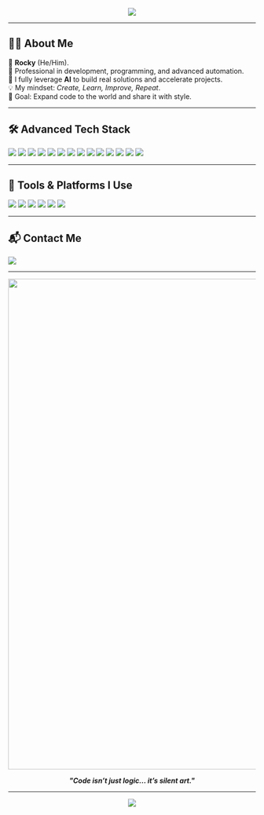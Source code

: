 <!-- Top Banner -->
<p align="center">
  <img src="https://readme-typing-svg.herokuapp.com?font=Fira+Code&weight=600&size=28&pause=1000&color=FFFFFF&center=true&vCenter=true&width=800&lines=Hi%2C+I'm+Rocky+%F0%9F%91%8B;Pro+Developer+and+Owner+of+Code+Labs+Studio;Lover+of+Code+%26+AI+%F0%9F%94%A5;Welcome+to+my+Tech+Universe+%F0%9F%8C%90" />
</p>

---

## 🧑‍💻 About Me

🌟 **Rocky** (He/Him).  
💼 Professional in development, programming, and advanced automation.  
🤖 I fully leverage **AI** to build real solutions and accelerate projects.  
💡 My mindset: *Create, Learn, Improve, Repeat*.  
🎯 Goal: Expand code to the world and share it with style.

---

## 🛠️ Advanced Tech Stack

<p align="left">
  <img src="https://img.shields.io/badge/Node.js-339933?style=for-the-badge&logo=nodedotjs&logoColor=white"/>
  <img src="https://img.shields.io/badge/TypeScript-007ACC?style=for-the-badge&logo=typescript&logoColor=white"/>
  <img src="https://img.shields.io/badge/Next.js-black?style=for-the-badge&logo=nextdotjs&logoColor=white"/>
  <img src="https://img.shields.io/badge/Express.js-000000?style=for-the-badge&logo=express&logoColor=white"/>
  <img src="https://img.shields.io/badge/Socket.IO-010101?style=for-the-badge&logo=socket.io&logoColor=white"/>
  <img src="https://img.shields.io/badge/GraphQL-E10098?style=for-the-badge&logo=graphql&logoColor=white"/>
  <img src="https://img.shields.io/badge/PostgreSQL-4169E1?style=for-the-badge&logo=postgresql&logoColor=white"/>
  <img src="https://img.shields.io/badge/MongoDB-4EA94B?style=for-the-badge&logo=mongodb&logoColor=white"/>
  <img src="https://img.shields.io/badge/Redis-DC382D?style=for-the-badge&logo=redis&logoColor=white"/>
  <img src="https://img.shields.io/badge/Prisma-2D3748?style=for-the-badge&logo=prisma&logoColor=white"/>
  <img src="https://img.shields.io/badge/Firebase-FFCA28?style=for-the-badge&logo=firebase&logoColor=black"/>
  <img src="https://img.shields.io/badge/GitHub_Actions-2088FF?style=for-the-badge&logo=github-actions&logoColor=white"/>
  <img src="https://img.shields.io/badge/Docker-2496ED?style=for-the-badge&logo=docker&logoColor=white"/>
  <img src="https://img.shields.io/badge/Linux-FCC624?style=for-the-badge&logo=linux&logoColor=black"/>
</p>

---

## 🧠 Tools & Platforms I Use

<p align="left">
  <img src="https://img.shields.io/badge/VSCode-007ACC?style=for-the-badge&logo=visual-studio-code&logoColor=white"/>
  <img src="https://img.shields.io/badge/ChatGPT-10a37f?style=for-the-badge&logo=openai&logoColor=white"/>
  <img src="https://img.shields.io/badge/Swagger-85EA2D?style=for-the-badge&logo=swagger&logoColor=black"/>
  <img src="https://img.shields.io/badge/Insomnia-4000BF?style=for-the-badge&logo=insomnia&logoColor=white"/>
  <img src="https://img.shields.io/badge/Figma-F24E1E?style=for-the-badge&logo=figma&logoColor=white"/>
  <img src="https://img.shields.io/badge/Notion-000000?style=for-the-badge&logo=notion&logoColor=white"/>
</p>

---

## 📬 Contact Me

<p>
  <a href="https://t.me/Rockyglp"><img src="https://img.shields.io/badge/Telegram-26A5E4?style=for-the-badge&logo=telegram&logoColor=white"/></a>
</p>

---

<p align="center">
  <img src="https://media4.giphy.com/media/v1.Y2lkPTc5MGI3NjExOHQ0d3U4bmg0MWxtaXlxZHlzeGRoajMyeWFqdGN5Nm4zNGxlbzN4MiZlcD12MV9pbnRlcm5hbF9naWZfYnlfaWQmY3Q9Zw/1bzBwbsMvFntbk66rx/giphy.gif" width="1000"/>
</p>

<p align="center">
  <b><i>"Code isn’t just logic... it’s silent art."</i></b>
</p>

---

<p align="center">
  <img src="https://capsule-render.vercel.app/api?type=waving&color=0ABDE3,36BCF7,5F27CD&height=100&section=footer"/>
</p>
